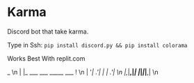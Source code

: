 # Karma
Discord bot that take karma.

Type in Ssh:
```pip install discord.py && pip install colorama```

Works Best With replit.com

 _                       \n
| |_ ___ ___ _____ ___ ! \n
| '_| .'|  _|     | .'|   \n
|_,_|__,|_| |_|_|_|__,|    \n
